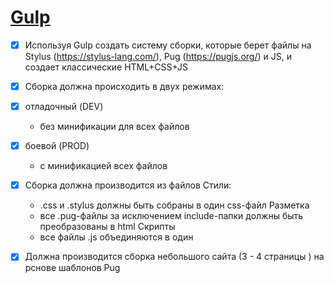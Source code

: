 # [Gulp](https://gulpjs.com/)

- [X] Используя Gulp создать систему сборки, которые берет файлы на Stylus (https://stylus-lang.com/), Pug (https://pugjs.org/) и JS, и создает классические HTML+CSS+JS
- [X] Сборка должна происходить в двух режимах:
- [X] отладочный (DEV)
	+ без минификации для всех файлов
- [X] боевой (PROD)
	+ с минификацией всех файлов 
- [X] Сборка должна производится из файлов 
Стили:
	+ .css и .stylus должны быть собраны в один css-файл
Разметка
	+ все .pug-файлы за исключением include-папки должны быть преобразованы в html
Скрипты
	+ все файлы .js объединяются в один

- [X] Должна производится сборка небольшого сайта (3 -  4 страницы ) на рснове шаблонов Pug
